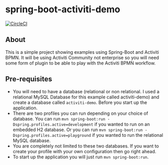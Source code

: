 # spring-boot-activiti-demo

[![CircleCI](https://circleci.com/gh/Artemas-Muzanenhamo/spring-boot-activiti-demo/tree/develop.svg?style=svg)](https://circleci.com/gh/Artemas-Muzanenhamo/spring-boot-activiti-demo/tree/develop)

## About

This is a simple project showing examples using Spring-Boot and Activiti BPMN. It will be using Activiti Community not 
enterprise so you will need some form of plugin to be able to play with the Activiti BPMN workflow.

## Pre-requisites

* You will need to have a database (relational or non relational. I used a relational MySQL Database for this example called activiti-demo)
and create a database called `activiti-demo`. Before you start up the application.
* There are two profiles you can run depending on your choice of database. You can run `mvn spring-boot:run -Dspring.profiles.active=development` if you wanted to run on an embedded H2 database. Or you can run `mvn spring-boot:run -Dspring.profiles.active=playground` if you wanted to run the relational MySQL database.
* You are completely not limited to these two databases. If you want to create your profile with your own configuration then go right ahead.
* To start up the application you will just run `mvn spring-boot:run`.